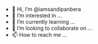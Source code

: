 - 👋 Hi, I’m @iamsandipanbera
- 👀 I’m interested in ...
- 🌱 I’m currently learning ...
- 💞️ I’m looking to collaborate on ...
- 📫 How to reach me ...

<!---
iamsandipanbera/iamsandipanbera is a ✨ special ✨ repository because its `README.md` (this file) appears on your GitHub profile.
You can click the Preview link to take a look at your changes.
--->
